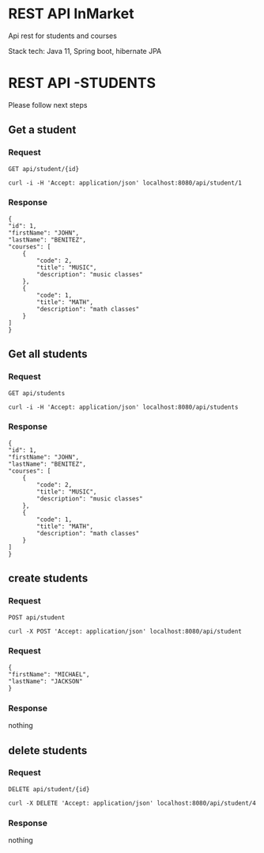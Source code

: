 # REST API InMarket

Api rest for students and courses

Stack tech: Java 11, Spring boot, hibernate JPA

# REST API -STUDENTS

Please follow next steps

## Get a student

### Request

`GET api/student/{id}`

    curl -i -H 'Accept: application/json' localhost:8080/api/student/1

### Response

    {
    "id": 1,
    "firstName": "JOHN",
    "lastName": "BENITEZ",
    "courses": [
        {
            "code": 2,
            "title": "MUSIC",
            "description": "music classes"
        },
        {
            "code": 1,
            "title": "MATH",
            "description": "math classes"
        }
    ]
    }

## Get all students

### Request

`GET api/students`

    curl -i -H 'Accept: application/json' localhost:8080/api/students

### Response

    {
    "id": 1,
    "firstName": "JOHN",
    "lastName": "BENITEZ",
    "courses": [
        {
            "code": 2,
            "title": "MUSIC",
            "description": "music classes"
        },
        {
            "code": 1,
            "title": "MATH",
            "description": "math classes"
        }
    ]
    }

## create students

### Request

`POST api/student`

    curl -X POST 'Accept: application/json' localhost:8080/api/student

### Request

    {
    "firstName": "MICHAEL",
    "lastName": "JACKSON"
    }

### Response

nothing


## delete students

### Request

`DELETE api/student/{id}`

    curl -X DELETE 'Accept: application/json' localhost:8080/api/student/4

### Response

nothing

